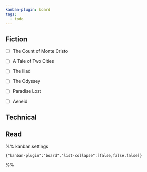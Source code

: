 ```yaml
---
kanban-plugin: board
tags:
  - todo
---
```


## Fiction

- [ ] The Count of Monte Cristo
- [ ] A Tale of Two Cities
- [ ] The Iliad
- [ ] The Odyssey
- [ ] Paradise Lost
- [ ] Aeneid


## Technical



## Read





%% kanban:settings
```
{"kanban-plugin":"board","list-collapse":[false,false,false]}
```
%%